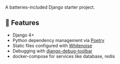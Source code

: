 A batteries-included Django starter project.

## 🚀 Features

- Django 4+
- Python dependency management via [Poetry](https://python-poetry.org/)
- Static files configured with [Whitenoise](http://whitenoise.evans.io/en/stable/index.html)
- Debugging with [django-debug-toolbar](https://github.com/jazzband/django-debug-toolbar)
- docker-compose for services like database, redis
